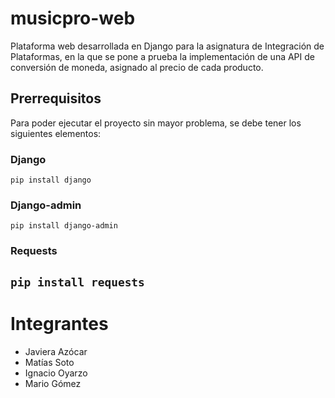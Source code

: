 # musicpro-web
Plataforma web desarrollada en Django para la asignatura de Integración de Plataformas, en la que se pone a prueba la implementación de una API de conversión de moneda, asignado al precio de cada producto.

## Prerrequisitos
Para poder ejecutar el proyecto sin mayor problema, se debe tener los siguientes elementos:
### Django
`pip install django`
### Django-admin
`pip install django-admin`
### Requests
`pip install requests`
---
# Integrantes
* Javiera Azócar
* Matías Soto
* Ignacio Oyarzo
* Mario Gómez
